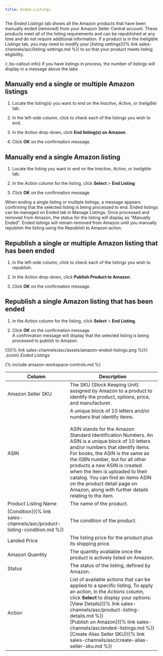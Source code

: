 ```yaml
---
title: Ended Listings
---
```



The _Ended Listings_ tab shows all the Amazon products that have been manually ended (removed) from your Amazon Seller Central account. These products meet all of the listing requirements and can be republished at any time and do not require additional information. If a product is in the Ineligible Listings tab, you may need to modify your [listing settings]({% link sales-channels/asc/listing-settings.md %}) to so that your product meets listing eligibility.

{:.bs-callout-info}
If you have listings in process, the number of listings will display in a message above the tabs

## Manually end a single or multiple Amazon listings

1. Locate the listing(s) you want to end on the _Inactive_, _Active_, or _Ineligible_ tab.

1. In the left-side column, click to check each of the listings you wish to end.

1. In the Action drop-down, click **End listing(s) on Amazon**.

1. Click **OK** on the confirmation message.

## Manually end a single Amazon listing

1. Locate the listing you want to end on the _Inactive_, _Active_, or _Ineligible_ tab.

1. In the Action column for the listing, click **Select** > **End Listing**

1. Click **OK** on the confirmation message.

When ending a single listing or multiple listings, a message appears confirming that the selected listing is being processed to end. Ended listings can be managed on Ended tab in Manage Listings. Once processed and removed from Amazon, the status for the listing will display as "Manually Ended". Ended listings will remain removed from Amazon until you manually republish the listing using the Republish to Amazon action.

## Republish a single or multiple Amazon listing that has been ended

1. In the left-side column, click to check each of the listings you wish to republish.

1. In the Action drop-down, click **Publish Product to Amazon**.

1. Click **OK** on the confirmation message.

## Republish a single Amazon listing that has been ended

1. In the Action column for the listing, click **Select** > **End Listing**.

1. Click **OK** on the confirmation message.
<br/>A confirmation message will display that the selected listing is being processed to publish to Amazon.

![]({% link sales-channels/asc/assets/amazon-ended-listings.png %}){: .zoom}
_Ended Listings_

{% include amazon-workspace-controls.md %}

|Column|Description|
|--- |--- |
|Amazon Seller SKU|The SKU (Stock Keeping Unit) assigned by Amazon to a product to identify the product, options, price, and manufacturer.|
|ASIN|A unique block of 10 letters and/or numbers that identify items.<br/><br/>ASIN stands for the Amazon Standard Identification Numbers. An ASIN is a unique block of 10 letters and/or numbers that identify items. For books, the ASIN is the same as the ISBN number, but for all other products a new ASIN is created when the item is uploaded to their catalog. You can find an items ASIN on the product detail page on Amazon, along with further details relating to the item.|
|Product Listing Name|The name of the product.|
|[Condition]({% link sales-channels/asc/product-listing-condition.md %})|The condition of the product.|
|Landed Price|The listing price for the product plus its shipping price.|
|Amazon Quantity|The quantity available once the product is actively listed on Amazon.|
|Status|The status of the listing, defined by Amazon.|
|Action|List of available actions that can be applied to a specific listing. To apply an action, in the _Actions_ column, click **Select** to display your options:<br/>[View Details]({% link sales-channels/asc/product-listing-details.md %})<br/>[Publish on Amazon]({% link sales-channels/asc/ended-listings.md %})<br/>[Create Alias Seller SKU]({% link sales-channels/asc/create-alias-seller-sku.md %})|
